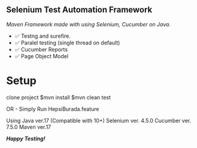 
## Selenium Test Automation Framework



*Maven Framework made with using Selenium, Cucumber on Java.*

 - ✅ Testng and surefire.
 - ✅ Paralel testing (single thread on default)
 - ✅ Cucumber Reports
 - ✅ Page Object Model
 

# Setup


clone project
$mvn install
$mvn clean test


OR - Simply Run HepsiBurada.feature

Using Java ver.17 (Compatible with 10+)
Selenium ver. 4.5.0
Cucumber ver. 7.5.0
Maven ver.17


***Happy Testing!***
